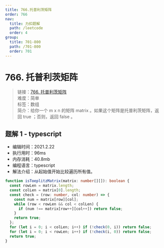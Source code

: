 ```yaml
---
title: 766.托普利茨矩阵
order: 766
nav:
  title: 力扣题解
  path: /leetcode
  order: 4
group:
  title: 701-800
  path: /701-800
  order: 701
---
```


# 766. 托普利茨矩阵

> 链接：[766. 托普利茨矩阵](https://leetcode-cn.com/problems/toeplitz-matrix/)  
> 难度：简单  
> 标签：数组  
> 简介：给你一个 m x n 的矩阵 matrix 。如果这个矩阵是托普利茨矩阵，返回 true ；否则，返回 false 。

## 题解 1 - typescript

- 编辑时间：2021.2.22
- 执行用时：96ms
- 内存消耗：40.8mb
- 编程语言：typescript
- 解法介绍：从起始值开始比较遍历所有值。

```typescript
function isToeplitzMatrix(matrix: number[][]): boolean {
  const rowLen = matrix.length;
  const colLen = matrix[0].length;
  const check = (row: number, col: number) => {
    const num = matrix[row][col];
    while (row < rowLen && col < colLen) {
      if (num !== matrix[row++][col++]) return false;
    }
    return true;
  };
  for (let i = 0; i < colLen; i++) if (!check(0, i)) return false;
  for (let i = 0; i < rowLen; i++) if (!check(i, 0)) return false;
  return true;
}
```
